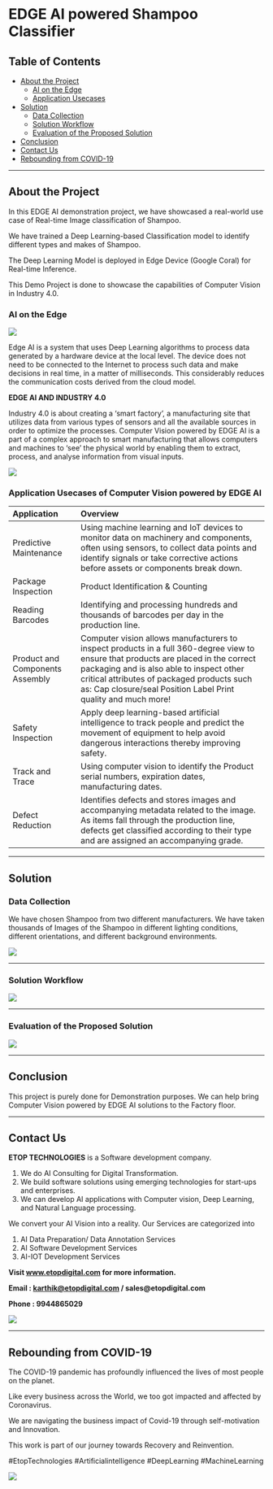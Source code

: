 # EDGE AI powered Shampoo Classifier

## Table of Contents ##

* [About the Project](https://github.com/Karthikkannan-AI/EDGE-AI-powered-Shampoo-Classifier#about-the-project)
  * [AI on the Edge](https://github.com/Karthikkannan-AI/EDGE-AI-powered-Shampoo-Classifier#ai-on-the-edge)
  * [Application Usecases](https://github.com/Karthikkannan-AI/EDGE-AI-powered-Shampoo-Classifier#application-usecases-of-computer-vision-powered-by-edge-ai)
* [Solution](https://github.com/Karthikkannan-AI/EDGE-AI-powered-Shampoo-Classifier/blob/main/README.md#solution)
  * [Data Collection](https://github.com/Karthikkannan-AI/EDGE-AI-powered-Shampoo-Classifier#data-collection)
  * [Solution Workflow](https://github.com/Karthikkannan-AI/EDGE-AI-powered-Shampoo-Classifier/blob/main/README.md#solution-workflow)
  * [Evaluation of the Proposed Solution](https://github.com/Karthikkannan-AI/EDGE-AI-powered-Shampoo-Classifier/blob/main/README.md#evaluation-of-the-proposed-solution)
* [Conclusion](https://github.com/Karthikkannan-AI/EDGE-AI-powered-Shampoo-Classifier/blob/main/README.md#conclusion)
* [Contact Us](https://github.com/Karthikkannan-AI/EDGE-AI-powered-Shampoo-Classifier/blob/main/README.md#contact-us)
* [Rebounding from COVID-19](https://github.com/Karthikkannan-AI/EDGE-AI-powered-Shampoo-Classifier/blob/main/README.md#rebounding-from-covid-19)

- - - -

## About the Project ##

In this EDGE AI demonstration  project, we have showcased a real-world use case of Real-time Image classification of Shampoo.

We have trained a Deep Learning-based Classification model to identify different types and makes of Shampoo.

The Deep Learning Model is deployed in Edge Device (Google Coral) for Real-time Inference. 

This Demo Project is done to showcase the capabilities of Computer Vision in Industry 4.0.

### AI on the Edge ###

<img src="https://github.com/Karthikkannan-AI/EDGE-AI-powered-Shampoo-Classifier/blob/main/resources/Industrial%20AI.png">

Edge AI is a system that uses Deep Learning algorithms to process data generated by a hardware device at the local level. The device does not need to be connected to the Internet to process such data and make decisions in real time, in a matter of milliseconds. This considerably reduces the communication costs derived from the cloud model. 

__EDGE AI AND INDUSTRY 4.0__

Industry 4.0 is about creating a ‘smart factory’, a manufacturing site that utilizes data from various types of sensors and all the available sources in order to optimize the processes. Computer Vision powered by EDGE AI is a part of a complex approach to smart manufacturing that allows computers and machines to ‘see’ the physical world by enabling them to extract, process, and analyse information from visual inputs. 

<img src="https://github.com/Karthikkannan-AI/EDGE-AI-powered-Shampoo-Classifier/blob/main/resources/Computer%20Vision.png">

### Application Usecases of Computer Vision powered by EDGE AI ###

| Application | Overview |
| :------------- | :------------- |
| Predictive Maintenance | Using machine learning and IoT devices to monitor data on machinery and components, often using sensors, to collect data points and identify signals or take corrective actions before assets or components break down. |
| Package Inspection | Product Identification & Counting |
| Reading Barcodes | Identifying and processing hundreds and thousands of barcodes per day in the production line. |
| Product and Components Assembly | Computer vision allows manufacturers to inspect products in a full 360-degree view to ensure that products are placed in the correct packaging and is also able to inspect other critical attributes of packaged products such as: Cap closure/seal Position Label Print quality and much more! |
| Safety Inspection | Apply deep learning-based artificial intelligence to track people and predict the movement of equipment to help avoid dangerous interactions thereby improving safety. |
| Track and Trace | Using computer vision to identify the Product serial numbers, expiration dates, manufacturing dates. |
| Defect Reduction | Identifies defects and stores images and accompanying metadata related to the image.  As items fall through the production line, defects get classified according to their type and are assigned an accompanying grade. |

- - - -

## Solution ##

### Data Collection ###

We have chosen Shampoo from two different manufacturers. 
We have taken thousands of Images of the Shampoo in different lighting conditions, different orientations, and different background environments.

<img src="https://github.com/Karthikkannan-AI/EDGE-AI-powered-Shampoo-Classifier/blob/main/resources/Shampoo%20Classifier.png">

- - - -

### Solution Workflow ###

<img src="https://github.com/Karthikkannan-AI/EDGE-AI-powered-Shampoo-Classifier/blob/main/resources/Shampoo%20Classification%20Workflow.png">

- - - -

### Evaluation of the Proposed Solution ###

<a href="https://youtu.be/BFYbF0y9Z78" target="_blank"><img src="https://github.com/Karthikkannan-AI/EDGE-AI-powered-Shampoo-Classifier/blob/main/resources/Shampoo%20Classification.png"/></a> 

- - - -

## Conclusion ##

This project is purely done for Demonstration purposes.
We can help bring Computer Vision powered by EDGE AI solutions to the Factory floor.

- - - -

## Contact Us ##

__ETOP TECHNOLOGIES__ is a Software development company. 
1. We do AI Consulting for Digital Transformation.
2. We build software solutions using emerging technologies for start-ups and enterprises. 
3. We can develop AI applications with Computer vision, Deep Learning, and Natural Language processing.

We convert your AI Vision into a reality. Our Services are categorized into 
1. AI Data Preparation/ Data Annotation Services 
2. AI Software Development Services 
3. AI-IOT Development Services

__Visit www.etopdigital.com for more information.__

__Email : karthik@etopdigital.com / sales@etopdigital.com__
          
__Phone : 9944865029__

<img src="https://github.com/Karthikkannan-AI/EDGE-AI-powered-Shampoo-Classifier/blob/main/resources/About%20ETOP%20Technologies_Github.png">

- - - -

## Rebounding from COVID-19 ##

The COVID-19 pandemic has profoundly influenced the lives of most people on the planet.

Like every business across the World, we too got impacted and affected by Coronavirus.

We are navigating the business impact of Covid-19 through self-motivation and Innovation.

This work is part of our journey towards Recovery and Reinvention.

#EtopTechnologies #Artificialintelligence #DeepLearning #MachineLearning


<img src="https://github.com/Karthikkannan-AI/EDGE-AI-powered-Shampoo-Classifier/blob/main/resources/CoronaPandemic.jpeg">
